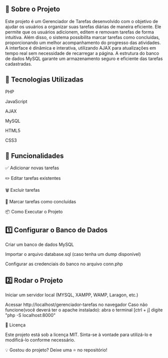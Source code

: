

📌 Sobre o Projeto
--------------------------
Este projeto é um Gerenciador de Tarefas desenvolvido com o objetivo de ajudar os usuários a organizar suas tarefas diárias de maneira eficiente. Ele permite que os usuários adicionem, editem e removam tarefas de forma intuitiva. Além disso, o sistema possibilita marcar tarefas como concluídas, proporcionando um melhor acompanhamento do progresso das atividades. A interface é dinâmica e interativa, utilizando AJAX para atualizações em tempo real sem necessidade de recarregar a página. A estrutura do banco de dados MySQL garante um armazenamento seguro e eficiente das tarefas cadastradas.

🚀 Tecnologias Utilizadas
---------------------------------


PHP

JavaScript

AJAX

MySQL

HTML5

CSS3




🎯 Funcionalidades
---------------------------------

✅ Adicionar novas tarefas

✏️ Editar tarefas existentes

🗑️ Excluir tarefas

🔄 Marcar tarefas como concluídas

📦 Como Executar o Projeto

1️⃣ Configurar o Banco de Dados
--------------------------------------------

Criar um banco de dados MySQL

Importar o arquivo database.sql (caso tenha um dump disponível)

Configurar as credenciais do banco no arquivo conn.php

2️⃣ Rodar o Projeto
------------------------------------------
Iniciar um servidor local (MYSQL, XAMPP, WAMP, Laragon, etc.)

Acessar http://localhost/gerenciador-tarefas no navegador
Caso não funcione(você deverá ter o apache instalado): abra o terminal [ctrl + j] digite "php -S localhost:8000"

📄 Licença

Este projeto está sob a licença MIT. Sinta-se à vontade para utilizá-lo e modificá-lo conforme necessário.

💡 Gostou do projeto? Deixe uma ⭐ no repositório!

